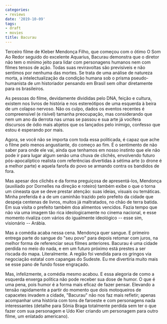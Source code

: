 ```yaml
---
categories:
- reviews
date: '2019-10-09'
tags:
- draft
- movies
title: Bacurau
---
```


Terceiro filme de Kleber Mendonça Filho, que começou com o ótimo O Som Ao Redor seguido do excelente Aquarius, Bacurau demonstra que o diretor não tem o mínimo jeito para lidar com personagens humanos nem com filmes tensos de ação. Todas suas reviravoltas são previsíveis e não sentimos por nenhuma das mortes. Se trata de uma análise de natureza morta, a intelectualização da condição humana sob o prisma pseudo-humanista de um historiador pensando em Brasil sem olhar diretamente para os brasileiros.

As pessoas do filme, devidamente divididas pelo DNA, feição e cultura, existem nos livros de história e nos estereótipos de uma esquerda à beira de um colapso nervoso. Não os culpo, dados os eventos recentes é compreensível (e risível) tamanha preocupação, mas considerando que nem um ano da derrota nas urnas se passou e sua arte já vocifera discursos de ódio mais abjetos que os lançados pelo inimigo, confesso que estou é esperando por mais.

Agora, se você não se importa com toda essa politicada, é capaz que ache o filme pelo menos angustiante, do começo ao fim. É o sentimento de não saber para onde ele vai, ainda que tenhamos em nosso instinto que ele não pode ir para lugar algum senão uma chuva de clichês, envolvendo futuro pós-apocalíptico realista com referências divertidas à sétima arte (o drone é a melhor parte) e aquela farofa do povo se armando contra os bandidos de fora.

Mas apesar dos clichês e da forma preguiçosa de apresentá-los, Mendonça (auxiliado por Dornelles na direção e roteiro) também exibe o que o torna um cineasta que se deve prestar atenção: suas ideias, visuais ou temáticas. Minha preferida é a de um caminhão trazido pelo prefeito da cidade que despeja centenas de livros, muitos já maltratados, no chão de terra batida. Em sua visita o prefeito também doa alimentos vencidos. Fazia tempo que não via uma imagem tão rica ideologicamente no cinema nacional, e esse momento rivaliza com vários do igualmente ideológico -- esse sim, visionário -- Arábia.

Mas a comédia acaba nessa cena. Mendonça quer sangue. E primeiro entrega parte do sangue do "seu povo" para depois retomar com juros, na melhor forma de referenciar seus filmes anteriores. Bacurau é uma cidade perdida no meio do nada, e em um futuro próximo está prestes a ser riscada do mapa. Literalmente. A região foi vendida para os gringos via negociação estatal com capangas do Sudeste. Eu me divertiria muito mais se esse pano de fundo fosse engraçado.

Mas, infelizmente, a comédia mesmo acabou. E essa alegoria de como a esquerda enxerga política não pode receber sua dose de humor. O que é uma pena, pois humor é a forma mais eficaz de fazer pensar. Elevando a tensão rapidamente a partir do momento que dois motoqueiros de capacetes invadem a cidade, "Bacurau" não nos faz mais refletir; apenas acompanhar uma história com tons de faroeste e com personagens nada interessantes (detalhe para Sônia Braga totalmente perdida sem ter o que fazer com sua personagem e Udo Kier criando um personagem para outro filme, um enlatado americano).